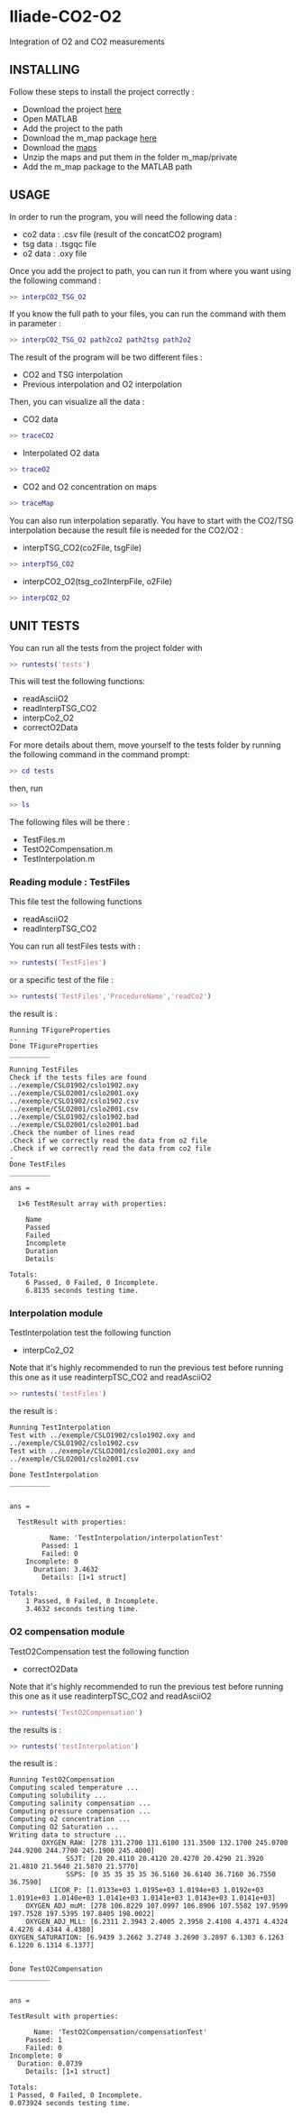 # Iliade-CO2-O2

Integration of O2 and CO2 measurements

## INSTALLING

Follow these steps to install the project correctly :

* Download the project [here](https://github.com/jgrelet/Iliade-CO2-O2/tree/master)
* Open MATLAB
* Add the project to the path
* Download the m_map package [here](http://www.eos.ubc.ca/~rich/m_map1.4.zip)
* Download the [maps](https://www.ngdc.noaa.gov/mgg/shorelines/data/gshhs/latest/)
* Unzip the maps and put them in the folder m_map/private
* Add the m_map package to the MATLAB path

## USAGE

In order to run the program, you will need the following data :

* co2 data : .csv file (result of the concatCO2 program)
* tsg data : .tsgqc file
* o2 data : .oxy file

Once you add the project to path, you can run it from where you want using the following command :

```matlab
>> interpCO2_TSG_O2
```

If you know the full path to your files, you can run the command with them in parameter :

```matlab
>> interpCO2_TSG_O2 path2co2 path2tsg path2o2
```

The result of the program will be two different files :

* CO2 and TSG interpolation
* Previous interpolation and O2 interpolation

Then, you can visualize all the data :

* CO2 data

```matlab
>> traceCO2
```

* Interpolated O2 data

```matlab
>> traceO2
```

* CO2 and O2 concentration on maps

```matlab
>> traceMap
```

You can also run interpolation separatly.
You have to start with the CO2/TSG interpolation because the result file is needed for the CO2/O2 :

* interpTSG_CO2(co2File, tsgFile)

```matlab
>> interpTSG_CO2
```

* interpCO2_O2(tsg_co2InterpFile, o2File)

```matlab
>> interpCO2_O2
```

## UNIT TESTS

You can run all the tests from the project folder with

```matlab
>> runtests('tests')
```

This will test the following functions:

* readAsciiO2
* readInterpTSG_CO2
* interpCo2_O2
* correctO2Data

For more details about them, move yourself to the tests folder by running the following command in the command prompt:

```matlab
>> cd tests
```

then, run

```matlab
>> ls
```

The following files will be there :

* TestFiles.m
* TestO2Compensation.m
* TestInterpolation.m

### Reading module : TestFiles

This file test the following functions

* readAsciiO2
* readInterpTSG_CO2

You can run all testFiles tests with :

```matlab
>> runtests('TestFiles')
```

or a specific test of the file :

```matlab
>> runtests('TestFiles','ProcedureName','readCo2')
```

the result is :

```text
Running TFigureProperties
..
Done TFigureProperties
__________

Running TestFiles
Check if the tests files are found
../exemple/CSLO1902/cslo1902.oxy
../exemple/CSLO2001/cslo2001.oxy
../exemple/CSLO1902/cslo1902.csv
../exemple/CSLO2001/cslo2001.csv
../exemple/CSLO1902/cslo1902.bad
../exemple/CSLO2001/cslo2001.bad
.Check the number of lines read
.Check if we correctly read the data from o2 file
.Check if we correctly read the data from co2 file
.
Done TestFiles
__________

ans =

  1×6 TestResult array with properties:

    Name
    Passed
    Failed
    Incomplete
    Duration
    Details

Totals:
    6 Passed, 0 Failed, 0 Incomplete.
    6.8135 seconds testing time.
```

### Interpolation module

TestInterpolation test the following function

* interpCo2_O2

Note that it's highly recommended to run the previous test before running this one as it use readinterpTSC_CO2 and readAsciiO2

```matlab
>> runtests('testFiles')
```

the result is :

```text
Running TestInterpolation
Test with ../exemple/CSLO1902/cslo1902.oxy and ../exemple/CSLO1902/cslo1902.csv
Test with ../exemple/CSLO2001/cslo2001.oxy and ../exemple/CSLO2001/cslo2001.csv
.
Done TestInterpolation
__________


ans =

  TestResult with properties:

          Name: 'TestInterpolation/interpolationTest'
        Passed: 1
        Failed: 0
    Incomplete: 0
      Duration: 3.4632
        Details: [1×1 struct]

Totals:
    1 Passed, 0 Failed, 0 Incomplete.
    3.4632 seconds testing time.
```

### O2 compensation module

TestO2Compensation test the following function

* correctO2Data

Note that it's highly recommended to run the previous test before running this one as it use readinterpTSC_CO2 and readAsciiO2

```matlab
>> runtests('TestO2Compensation')
```

the results is :

```matlab
>> runtests('testInterpolation')
```

the result is :

```text
Running TestO2Compensation
Computing scaled temperature ...
Computing solubility ...
Computing salinity compensation ...
Computing pressure compensation ...
Computing o2 concentration ...
Computing O2 Saturation ...
Writing data to structure ...
        OXYGEN_RAW: [278 131.2700 131.6100 131.3500 132.1700 245.0700 244.9200 244.7700 245.1900 245.4000]
              SSJT: [20 20.4110 20.4120 20.4270 20.4290 21.3920 21.4810 21.5640 21.5870 21.5770]
              SSPS: [0 35 35 35 35 36.5160 36.6140 36.7160 36.7550 36.7590]
          LICOR_P: [1.0133e+03 1.0195e+03 1.0194e+03 1.0192e+03 1.0191e+03 1.0140e+03 1.0141e+03 1.0141e+03 1.0143e+03 1.0141e+03]
    OXYGEN_ADJ_muM: [278 106.8229 107.0997 106.8906 107.5582 197.9599 197.7528 197.5395 197.8405 198.0022]
    OXYGEN_ADJ_MLL: [6.2311 2.3943 2.4005 2.3958 2.4108 4.4371 4.4324 4.4276 4.4344 4.4380]
OXYGEN_SATURATION: [6.9439 3.2662 3.2748 3.2690 3.2897 6.1303 6.1263 6.1220 6.1314 6.1377]

.
Done TestO2Compensation
__________


ans =

TestResult with properties:

      Name: 'TestO2Compensation/compensationTest'
    Passed: 1
    Failed: 0
Incomplete: 0
  Duration: 0.0739
    Details: [1×1 struct]

Totals:
1 Passed, 0 Failed, 0 Incomplete.
0.073924 seconds testing time.
```
